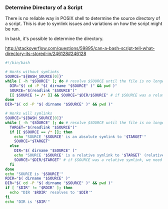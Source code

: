
### Determine Directory of a Script

There is no reliable way in POSIX shell to determine the source directory of a script.
This is due to symlink issues and variations on how the script might be run.

In bash, it's possible to determine the directory.

http://stackoverflow.com/questions/59895/can-a-bash-script-tell-what-directory-its-stored-in/246128#246128

```bash
#!/bin/bash

# Works without symlinks
SOURCE="${BASH_SOURCE[0]}"
while [ -h "$SOURCE" ]; do # resolve $SOURCE until the file is no longer a symlink
  DIR="$( cd -P "$( dirname "$SOURCE" )" && pwd )"
  SOURCE="$(readlink "$SOURCE")"
  [[ $SOURCE != /* ]] && SOURCE="$DIR/$SOURCE" # if $SOURCE was a relative symlink, we need to resolve it relative to the path where the symlink file was located
done
DIR="$( cd -P "$( dirname "$SOURCE" )" && pwd )"

# Works will symlinks
SOURCE="${BASH_SOURCE[0]}"
while [ -h "$SOURCE" ]; do # resolve $SOURCE until the file is no longer a symlink
  TARGET="$(readlink "$SOURCE")"
  if [[ $SOURCE == /* ]]; then
    echo "SOURCE '$SOURCE' is an absolute symlink to '$TARGET'"
    SOURCE="$TARGET"
  else
    DIR="$( dirname "$SOURCE" )"
    echo "SOURCE '$SOURCE' is a relative symlink to '$TARGET' (relative to '$DIR')"
    SOURCE="$DIR/$TARGET" # if $SOURCE was a relative symlink, we need to resolve it relative to the path where the symlink file was located
  fi
done
echo "SOURCE is '$SOURCE'"
RDIR="$( dirname "$SOURCE" )"
DIR="$( cd -P "$( dirname "$SOURCE" )" && pwd )"
if [ "$DIR" != "$RDIR" ]; then
  echo "DIR '$RDIR' resolves to '$DIR'"
fi
echo "DIR is '$DIR'"
```
